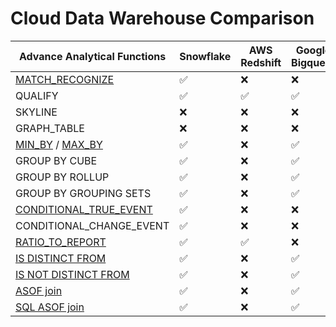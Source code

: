 # Cloud Data Warehouse Comparison

|Advance Analytical Functions                                                           |Snowflake   |AWS Redshift|Google Bigquery|Databricks |Oracle|Exasol|
|---------------------------------------------------------------------------------------|------------|------------|---------------|-----------|------|------|
|[MATCH_RECOGNIZE](https://qosf.com/applied-overview-of-MATCH_RECOGNIZE-clause.html)    |✅          |❌          |❌             |❌        |✅    |❌    |
|QUALIFY                                                                                |✅          |✅          |✅             |✅        |✅    |✅    |
|SKYLINE                                                                                |❌          |❌          |❌             |❌        |❌    |✅    |
|GRAPH_TABLE                                                                            |❌          |❌          |❌             |❌        |✅    |❌    |
|[MIN_BY](https://qosf.com/min_by.html) / [MAX_BY](https://qosf.com/max_by.html)        |✅          |❌          |✅             |✅        |❌    |❌    |
|GROUP BY CUBE                                                                      |✅          |❌          |✅             |✅        |✅    |✅    |
|GROUP BY ROLLUP                                                                    |✅          |❌          |✅             |✅        |✅    |✅    |
|GROUP BY GROUPING SETS                                                             |✅          |❌          |✅             |✅        |✅    |✅    |
|[CONDITIONAL_TRUE_EVENT](https://qosf.com/conditional_true_event.html)             |✅          |❌          |❌             |❌        |❌    |❌    |
|CONDITIONAL_CHANGE_EVENT                                                           |✅          |❌          |❌             |❌        |❌    |❌    |
|[RATIO_TO_REPORT](https://qosf.com/ratio_to_report.html)                           |✅          |✅          |❌             |❌        |✅    |✅    |
|[IS DISTINCT FROM](https://qosf.com/null-safe-comparison-in-snowflake-sql.html)    |✅          |❌          |✅             |✅        |❌    |❌    |
|[IS NOT DISTINCT FROM](https://qosf.com/null-safe-comparison-in-snowflake-sql.html)|✅          |❌          |✅             |✅        |❌    |❌    |
|[ASOF join](https://qosf.com/ASOF-join.html)                                       |✅          |❌          |✅             |❌        |❌    |❌    |
|[SQL ASOF join](https://qosf.com/ASOF-and-MATCH_CONDITION-join.html)               |✅          |❌          |✅             |❌        |❌    |❌    |
